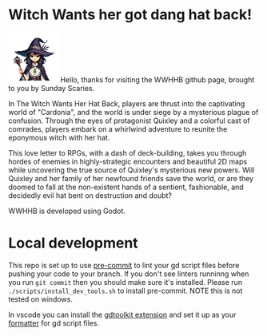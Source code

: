 # Witch Wants her got dang hat back!

![Witch Hat](https://github.com/Sunday-Scaries/witch-hat/blob/main/art/witch.png "A cute witch hat illustration") Hello, thanks for visiting the WWHHB github page, brought to you by Sunday Scaries.

In The Witch Wants Her Hat Back, players are thrust into the captivating world of "Cardonia", and the world is under siege by a mysterious plague of confusion. Through the eyes of protagonist Quixley and a colorful cast of comrades, players embark on a whirlwind adventure to reunite the eponymous witch with her hat.

This love letter to RPGs, with a dash of deck-building, takes you through hordes of enemies in highly-strategic encounters and beautiful 2D maps while uncovering the true source of Quixley's mysterious new powers. Will Quixley and her family of her newfound friends save the world, or are they doomed to fall at the non-existent hands of a sentient, fashionable, and decidedly evil hat bent on destruction and doubt?

WWHHB is developed using Godot.

# Local development

This repo is set up to use [pre-commit](https://pre-commit.com/) to lint your gd script files before pushing your code to your branch. If you don't see linters runninng when you run `git commit` then you should make sure it's installed. Please run `./scripts/install_dev_tools.sh` to install pre-commit. NOTE this is not tested on windows.

In vscode you can install the [gdtoolkit extension](https://marketplace.visualstudio.com/items?itemName=EddieDover.gdscript-formatter-linter) and set it up as your [formatter](https://code.visualstudio.com/docs/python/formatting) for gd script files.
